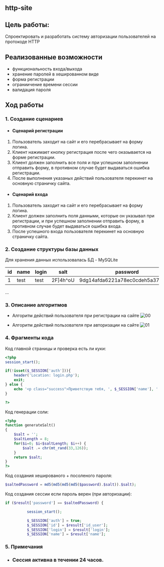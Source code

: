 ## http-site
## Цель работы:
Спроектировать и разработать систему авторизации пользователей на протокоде HTTP
## Реализованные возможности
* функциональность входа/выхода
* хранение паролей в хешированном виде
* форма регистрации
* ограниичение времени сессии
* валидация пароля
## Ход работы
### 1. Создание сценариев
* #### Сценарий регистрации
1) Пользователь заходит на сайт и его перебрасывает на форму логина.
2) Клиент нажимает кнопку регистрация после чего оказывается на форме регистрации.
3) Клиент должен заполнить все поля и при успешном заполнении отправить форму, в противном случае будет выдаваться ошибка
регистрации.
3) После выполнения указаных действий пользователя перекинет на основную страничку сайта.
* #### Сценарий входа
1) Пользователь заходит на сайт и его перебрасывает на форму логина.
2) Клиент должен заполнить поля данными, которые он указывал при регистрации, и при успешном заполнении отправить форму,
в противном случае будет выдаваться ошибка входа.
3) После успешного входа пользователя перекинет на основную страничку сайта.
### 2. Создание структуры базы данных

Для хранения данных использовалась БД - MySQLite


| id      | name                               | login                | salt     | password                       |
|---------|------------------------------------|----------------------|----------|--------------------------------|
|1        |test                                |test                  |2F]4h^oU  |9dg14afda6221a78ec0cdeh5a372a145|
...

### 3. Описание алгоритмов
* Алгоритм действий пользователя при регистрации на сайте
![00](https://user-images.githubusercontent.com/90519017/198081346-e8bfc126-49df-499f-a3f1-9d3930a67b6d.png)

* Алгоритм действий пользователя при авторизации на сайте
![01](https://user-images.githubusercontent.com/90519017/198081442-f063c8f9-0c5b-438c-a052-04b473991b55.png)

### 4. Фрагменты кода

Код главной страницы и проверка есть ли куки:
```php
<?php
session_start();

if(!isset($_SESSION['auth'])){
    header('Location: login.php');
    exit;
} else {
    echo '<p class="success">Приветствую тебя, ', $_SESSION['name'], '!</p>';
}

?>
```

Код генерации соли:
```php
<?php
function generateSalt()
{
    $salt = '';
    $saltLength = 8;
    for($i=0; $i<$saltLength; $i++) {
        $salt .= chr(mt_rand(33,126));
    }
    return $salt;
}
?>
```

Код создания хешированого + посоленого пароля:
```php
$saltedPassword = md5(md5(md5(md5($password).$salt)).$salt);
```

Код создания сессии если пароль верен (при авторизации):
```php
if ($result['password'] == $saltedPassword) {

          session_start();

          $_SESSION['auth'] = true;
          $_SESSION['id'] = $result['id_user'];
          $_SESSION['login'] = $result['login'];
          $_SESSION['name'] = $result['name'];
 ```
### 5. Примечания

* ### Сессия активна в течении 24 часов.
